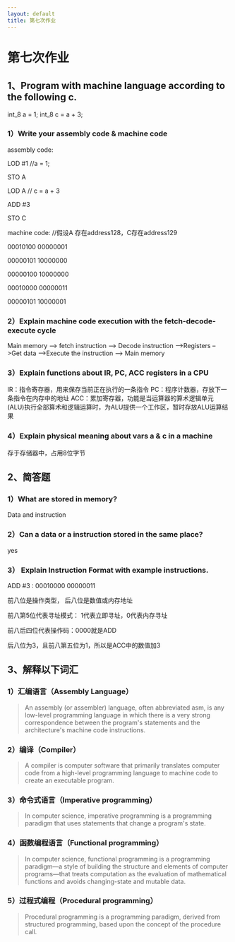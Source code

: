 ```yaml
---
layout: default
title: 第七次作业
---
```


# 第七次作业

## 1、Program with machine language according to the following c.
int_8 a = 1;
int_8 c = a + 3;
### 1）Write your assembly code & machine code
assembly code:

LOD #1 //a = 1;

STO A

LOD A // c = a + 3

ADD #3

STO C

machine code: //假设A 存在address128，C存在address129

00010100 00000001

00000101 10000000

00000100 10000000

00010000 00000011

00000101 10000001

### 2）Explain machine code execution with the fetch-decode-execute cycle
Main memory –> fetch instruction –> Decode instruction –>Registers –>Get data –>Execute the instruction –> Main memory

### 3）Explain functions about IR, PC, ACC registers in a CPU
IR：指令寄存器，用来保存当前正在执行的一条指令 
PC：程序计数器，存放下一条指令在内存中的地址 
ACC：累加寄存器，功能是当运算器的算术逻辑单元(ALU)执行全部算术和逻辑运算时，为ALU提供一个工作区，暂时存放ALU运算结果

### 4）Explain physical meaning about vars a & c in a machine
存于存储器中，占用8位字节

## 2、简答题
### 1）What are stored in memory?
Data and instruction

### 2）Can a data or a instruction stored in the same place?
yes

### 3） Explain Instruction Format with example instructions.
ADD #3 : 00010000 00000011

前八位是操作类型， 后八位是数值或内存地址

前八第5位代表寻址模式： 1代表立即寻址，0代表内存寻址

前八后四位代表操作码：0000就是ADD

后八位为3，且前八第五位为1，所以是ACC中的数值加3

## 3、解释以下词汇
### 1）汇编语言（Assembly Language）
> An assembly (or assembler) language, often abbreviated asm, is any low-level programming language in which there is a very strong correspondence between the program's statements and the architecture's machine code instructions.
### 2）编译（Compiler）
> A compiler is computer software that primarily translates computer code from a high-level programming language to machine code to create an executable program.

### 3）命令式语言（Imperative programming）
> In computer science, imperative programming is a programming paradigm that uses statements that change a program's state.

### 4）函数编程语言（Functional programming）
> In computer science, functional programming is a programming paradigm—a style of building the structure and elements of computer programs—that treats computation as the evaluation of mathematical functions and avoids changing-state and mutable data.

### 5）过程式编程（Procedural programming）
> Procedural programming is a programming paradigm, derived from structured programming, based upon the concept of the procedure call. 

